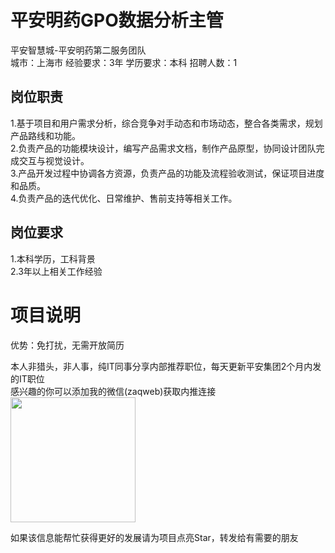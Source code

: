 # 平安明药GPO数据分析主管
平安智慧城-平安明药第二服务团队  
城市：上海市 经验要求：3年 学历要求：本科  招聘人数：1

## 岗位职责
1.基于项目和用户需求分析，综合竞争对手动态和市场动态，整合各类需求，规划产品路线和功能。   
2.负责产品的功能模块设计，编写产品需求文档，制作产品原型，协同设计团队完成交互与视觉设计。   
3.产品开发过程中协调各方资源，负责产品的功能及流程验收测试，保证项目进度和品质。   
4.负责产品的迭代优化、日常维护、售前支持等相关工作。

## 岗位要求
1.本科学历，工科背景   
2.3年以上相关工作经验

# 项目说明

优势：免打扰，无需开放简历

本人非猎头，非人事，纯IT同事分享内部推荐职位，每天更新平安集团2个月内发的IT职位  
感兴趣的你可以添加我的微信(zaqweb)获取内推连接  
<img src="https://github.com/zaqweb/PA-IT-JOBS/blob/master/WechatICode.jpeg"  height="200" width="200">

如果该信息能帮忙获得更好的发展请为项目点亮Star，转发给有需要的朋友




